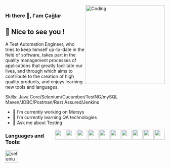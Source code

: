 <img align="right" alt="Coding" width="250" src="https://camo.githubusercontent.com/5ddf73ad3a205111cf8c686f687fc216c2946a75005718c8da5b837ad9de78c9/68747470733a2f2f7468756d62732e6766796361742e636f6d2f4576696c4e657874446576696c666973682d736d616c6c2e676966">

### Hi there 👋, I'am Çağlar
## 🎉 Nice to see you !

A Test Automation Engineer, who tries to keep himself up-to-date in the field of software, takes part in the quality management processes of applications that greatly facilitate our lives, and through which aims to contribute to the creation of high quality products, and enjoys learning new tools and languages.

Skills: Java Core/Selenium/Cucumber/TestNG/mySQL
        Maven/JDBC/Postman/Rest Assured/Jenkins


- 🔭 I’m currently working on Mersys 
- 🌱 I’m currently learning QA technologies 
- 💬 Ask me about Testing 

<img align="right"  width="32" src="https://user-images.githubusercontent.com/103858540/194759966-0d8cbfbb-3206-43d1-923c-c177b9cfd13b.png">
<img align="right"  width="32" src="https://user-images.githubusercontent.com/103858540/194759969-527c525d-45a9-424e-bc89-14764f698ca4.png">
<img align="right"  width="32" src="https://user-images.githubusercontent.com/103858540/194760018-93d8b1dc-8690-49b1-a933-0beaa559e7fc.png">
<img align="right"  width="32" src="https://user-images.githubusercontent.com/103858540/194760021-980d3722-62f6-475f-874a-5e90d8ffb27f.png">
<img align="right"  width="32" src="https://user-images.githubusercontent.com/103858540/194760022-7c0dbe5c-dc88-40f4-af64-d29e102388a6.png">
<img align="right"  width="32" src="https://user-images.githubusercontent.com/103858540/194760171-df329be9-cacc-4b90-a03c-fbf650ff30ae.png">
<img align="right"  width="32" src="https://user-images.githubusercontent.com/103858540/194760206-1fd012a2-af22-4457-a676-e261f4a95356.png">
<img align="right"  width="32" src="https://user-images.githubusercontent.com/103858540/194760207-cadf437c-5fe2-421a-8131-eab0a256f29c.png">
<img align="right"  width="32" src="https://user-images.githubusercontent.com/103858540/194760213-70c308c0-bc81-4ca9-8eb9-241c4ee940f9.png">
<img align="right"  width="32" src="https://user-images.githubusercontent.com/103858540/194760331-56114638-c2af-4c14-a142-da2b19c04fe1.png">
<h3 align="left">Languages and Tools:</h3>
<p align="left"> <a href="https://www.selenium.dev" target="_blank" rel="noreferrer"> <img src="https://raw.githubusercontent.com/detain/svg-logos/780f25886640cef088af994181646db2f6b1a3f8/svg/selenium-logo.svg" alt="selenium" width="40" height="40"/> </a> </p>






